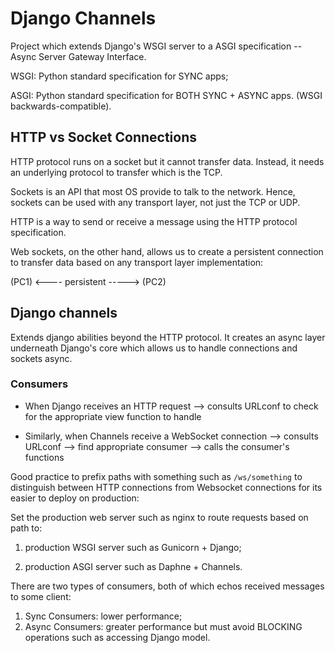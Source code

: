 # Django Channels

Project which extends Django's WSGI server to a ASGI specification -- Async Server Gateway Interface.

WSGI: Python standard specification for SYNC apps;

ASGI: Python standard specification for BOTH SYNC + ASYNC apps. (WSGI backwards-compatible).

## HTTP vs Socket Connections

HTTP protocol runs on a socket but it cannot transfer data. Instead, it needs an underlying protocol to transfer which is the TCP.

Sockets is an API that most OS provide to talk to the network. Hence, sockets can be used with any transport layer, not just the TCP or UDP.

HTTP is a way to send or receive a message using the HTTP protocol specification. 

Web sockets, on the other hand, allows us to create a persistent connection to transfer data based on any transport layer implementation:

(PC1) <---- persistent ----->  (PC2)

## Django channels

Extends django abilities beyond the HTTP protocol. It creates an async layer underneath Django's core which allows us to handle connections and sockets async.


### Consumers

* When Django receives an HTTP request --> consults URLconf to check for the appropriate view function to handle

* Similarly, when Channels receive a WebSocket connection --> consults URLconf --> find appropriate consumer --> calls the consumer's functions

Good practice to prefix paths with something such as ```/ws/something```  to distinguish between HTTP connections from Websocket connections for its easier to deploy on production:

Set the production web server such as nginx to route requests based on path to:

1. production WSGI server such as Gunicorn + Django;

2. production ASGI server such as Daphne + Channels.

There are two types of consumers, both of which echos received messages to some client:

1. Sync Consumers: lower performance;
2. Async Consumers: greater performance but must avoid BLOCKING operations such as accessing Django model.